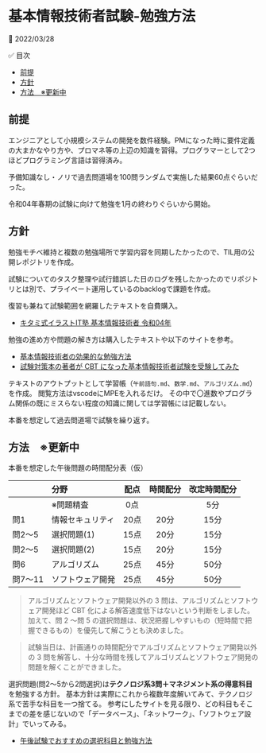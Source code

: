 # 基本情報技術者試験-勉強方法

:date: 2022/03/28

:white_check_mark: 目次


<!-- @import "[TOC]" {cmd="toc" depthFrom=2 depthTo=6 orderedList=false} -->

<!-- code_chunk_output -->

- [前提](#前提)
- [方針](#方針)
- [方法　※更新中](#方法-更新中)

<!-- /code_chunk_output -->


## 前提
エンジニアとして小規模システムの開発を数件経験。PMになった時に要件定義の大まかなやり方や、プロマネ等の上辺の知識を習得。プログラマーとして2つほどプログラミング言語は習得済み。

予備知識なし・ノリで過去問道場を100問ランダムで実施した結果60点ぐらいだった。

令和04年春期の試験に向けて勉強を1月の終わりぐらいから開始。

## 方針
勉強モチベ維持と複数の勉強場所で学習内容を同期したかったので、TIL用の公開レポジトリを作成。

試験についてのタスク整理や試行錯誤した日のログを残したかったのでリポジトリとは別で、プライベート運用しているのbacklogで課題を作成。

復習も兼ねて試験範囲を網羅したテキストを自費購入。

* [キタミ式イラストIT塾 基本情報技術者 令和04年](https://www.amazon.co.jp/%E3%82%AD%E3%82%BF%E3%83%9F%E5%BC%8F%E3%82%A4%E3%83%A9%E3%82%B9%E3%83%88IT%E5%A1%BE-%E5%9F%BA%E6%9C%AC%E6%83%85%E5%A0%B1%E6%8A%80%E8%A1%93%E8%80%85-%E4%BB%A4%E5%92%8C04%E5%B9%B4-%E3%81%8D%E3%81%9F%E3%81%BF-%E3%82%8A%E3%82%85%E3%81%86%E3%81%98/dp/4297124513)

勉強の進め方や問題の解き方は購入したテキストや以下のサイトを参考。

* [基本情報技術者の効果的な勉強方法](https://www.fe-siken.com/festudy.html)
* [試験対策本の著者が CBT になった基本情報技術者試験を受験してみた](https://www.seplus.jp/dokushuzemi/fe/fenavi/guide/authors_comments_cbt/)


テキストのアウトプットとして学習帳（`午前語句.md`、`数学.md`、`アルゴリズム.md`）を作成。
閲覧方法はvscodeにMPEを入れるだけ。
その中で〇進数やプログラム関係の既にミスらない程度の知識に関しては学習帳には記載しない。

本番を想定して過去問道場で試験を繰り返す。

## 方法　※更新中

本番を想定した午後問題の時間配分表（仮）

| |分野|配点|時間配分|改定時間配分|
|:---|:---|:---:|:---:|:---:|
||※問題精査|0点||5分|
|問1|情報セキュリティ|20点|20分|15分|
|問2～5|選択問題(1)|15点|20分|15分|
|問2～5|選択問題(2)|15点|20分|15分|
|問6|アルゴリズム|25点|45分|50分|
|問7～11|ソフトウェア開発|25点|45分|50分|

>アルゴリズムとソフトウェア開発以外の 3 問は、アルゴリズムとソフトウェア開発ほど CBT 化による解答速度低下はないという判断をしました。加えて、問 2 〜問 5 の選択問題は、状況把握しやすいもの（短時間で把握できるもの）を優先して解こうとも決めました。

>試験当日は、計画通りの時間配分でアルゴリズムとソフトウェア開発以外の 3 問を解答し、十分な時間を残してアルゴリズムとソフトウェア開発の問題を解くことができました。

選択問題(問2～5から2問選択)は**テクノロジ系3問＋マネジメント系の得意科目**を勉強する方針。
基本方針は実際にこれから複数年度解いてみて、テクノロジ系で苦手な科目を一つ捨てる。
参考にしたサイトを見る限り、どの科目もそこまでの差を感じないので「データベース」、「ネットワーク」、「ソフトウェア設計」でいってみる。

* [午後試験でおすすめの選択科目と勉強方法](https://shikaku-benkyou.com/kihonjouhou-gogo-taisaku/)
